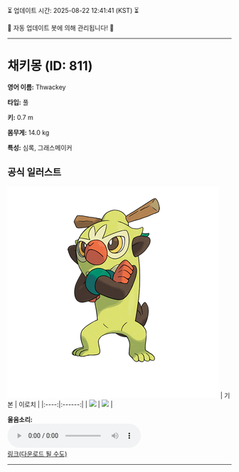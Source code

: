 
⏳ 업데이트 시간: 2025-08-22 12:41:41 (KST) ⏳

🤖 자동 업데이트 봇에 의해 관리됩니다! 🤖

---

# 채키몽 (ID: 811)
**영어 이름:** Thwackey

**타입:** 풀

**키:** 0.7 m

**몸무게:** 14.0 kg

**특성:** 심록, 그래스메이커

## 공식 일러스트
![](https://raw.githubusercontent.com/PokeAPI/sprites/master/sprites/pokemon/other/official-artwork/811.png)
| 기본 | 이로치 |
|:----:|:------:|
| <img src="http://play.pokemonshowdown.com/sprites/ani/thwackey.gif" width="200"> | <img src="http://play.pokemonshowdown.com/sprites/ani-shiny/thwackey.gif" width="200"> |

**울음소리:**<br><audio controls src="https://raw.githubusercontent.com/PokeAPI/cries/main/cries/pokemon/latest/811.ogg"></audio><br> [링크(다운로드 될 수도)](https://raw.githubusercontent.com/PokeAPI/cries/main/cries/pokemon/latest/811.ogg)


---
